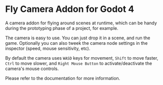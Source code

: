 # Fly Camera Addon for Godot 4

A camera addon for flying around scenes at runtime, which can be handy during the prototyping phase of a project, for example.

The camera is easy to use. You can just drop it in a scene, and run the game. 
Optionally you can also tweek the camera node settings in the inspector (speed, mouse sensitivity, etc). 

By default the camera uses `WASD` keys for movement, `Shift` to move faster, `Ctrl` to move slower, 
and `Right Mouse Button` to activate/deactivate the camera's mouse controls.

Please refer to the documentation for more information.

